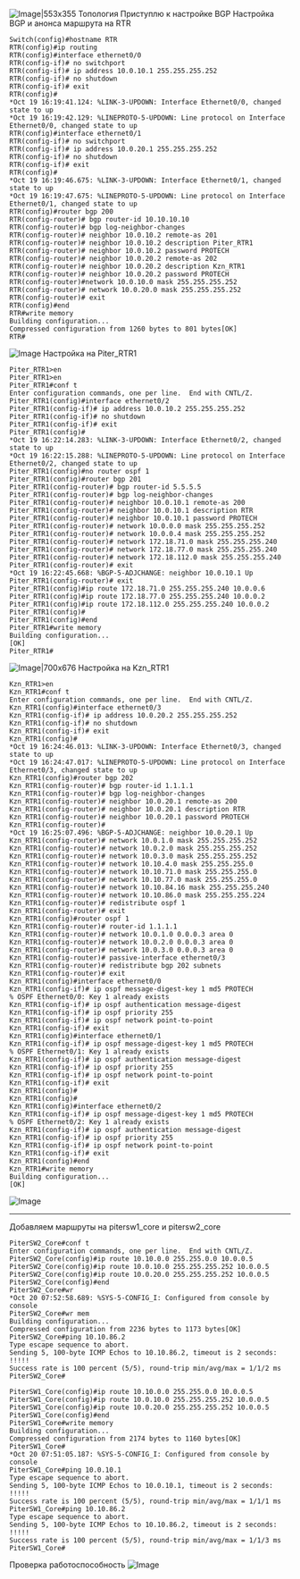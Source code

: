 ![Image|553x355](https://github.com/sender2033/testwork-protech-Vafin/blob/main/Image/05_%D0%9B%D0%B0%D0%B1%D0%BE%D1%80%D0%B0%D1%82%D0%BE%D1%80%D0%BD%D0%B0%D1%8F%20%D1%80%D0%B0%D0%B1%D0%BE%D1%82%D0%B0%205.%20BGP-19.10.2025-18_15.png?raw=true)
Топология
Приступлю к настройке BGP
Настройка BGP и анонса маршрута на RTR 
```
Switch(config)#hostname RTR
RTR(config)#ip routing
RTR(config)#interface ethernet0/0
RTR(config-if)# no switchport
RTR(config-if)# ip address 10.0.10.1 255.255.255.252
RTR(config-if)# no shutdown
RTR(config-if)# exit
RTR(config)#
*Oct 19 16:19:41.124: %LINK-3-UPDOWN: Interface Ethernet0/0, changed state to up
*Oct 19 16:19:42.129: %LINEPROTO-5-UPDOWN: Line protocol on Interface Ethernet0/0, changed state to up
RTR(config)#interface ethernet0/1
RTR(config-if)# no switchport
RTR(config-if)# ip address 10.0.20.1 255.255.255.252
RTR(config-if)# no shutdown
RTR(config-if)# exit
RTR(config)#
*Oct 19 16:19:46.675: %LINK-3-UPDOWN: Interface Ethernet0/1, changed state to up
*Oct 19 16:19:47.675: %LINEPROTO-5-UPDOWN: Line protocol on Interface Ethernet0/1, changed state to up
RTR(config)#router bgp 200
RTR(config-router)# bgp router-id 10.10.10.10
RTR(config-router)# bgp log-neighbor-changes
RTR(config-router)# neighbor 10.0.10.2 remote-as 201
RTR(config-router)# neighbor 10.0.10.2 description Piter_RTR1
RTR(config-router)# neighbor 10.0.10.2 password PROTECH
RTR(config-router)# neighbor 10.0.20.2 remote-as 202
RTR(config-router)# neighbor 10.0.20.2 description Kzn_RTR1
RTR(config-router)# neighbor 10.0.20.2 password PROTECH
RTR(config-router)#network 10.0.10.0 mask 255.255.255.252
RTR(config-router)# network 10.0.20.0 mask 255.255.255.252
RTR(config-router)# exit
RTR(config)#end
RTR#write memory
Building configuration...
Compressed configuration from 1260 bytes to 801 bytes[OK]
RTR#
```
![Image](https://github.com/sender2033/testwork-protech-Vafin/blob/main/Image/05_%D0%9B%D0%B0%D0%B1%D0%BE%D1%80%D0%B0%D1%82%D0%BE%D1%80%D0%BD%D0%B0%D1%8F%20%D1%80%D0%B0%D0%B1%D0%BE%D1%82%D0%B0%205.%20BGP-19.10.2025-18_33.png?raw=true)
Настройка на Piter_RTR1
```
Piter_RTR1>en
Piter_RTR1>en
Piter_RTR1#conf t
Enter configuration commands, one per line.  End with CNTL/Z.
Piter_RTR1(config)#interface ethernet0/2
Piter_RTR1(config-if)# ip address 10.0.10.2 255.255.255.252
Piter_RTR1(config-if)# no shutdown
Piter_RTR1(config-if)# exit
Piter_RTR1(config)#
*Oct 19 16:22:14.283: %LINK-3-UPDOWN: Interface Ethernet0/2, changed state to up
*Oct 19 16:22:15.288: %LINEPROTO-5-UPDOWN: Line protocol on Interface Ethernet0/2, changed state to up
Piter_RTR1(config)#no router ospf 1
Piter_RTR1(config)#router bgp 201
Piter_RTR1(config-router)# bgp router-id 5.5.5.5
Piter_RTR1(config-router)# bgp log-neighbor-changes
Piter_RTR1(config-router)# neighbor 10.0.10.1 remote-as 200
Piter_RTR1(config-router)# neighbor 10.0.10.1 description RTR
Piter_RTR1(config-router)# neighbor 10.0.10.1 password PROTECH
Piter_RTR1(config-router)# network 10.0.0.0 mask 255.255.255.252
Piter_RTR1(config-router)# network 10.0.0.4 mask 255.255.255.252
Piter_RTR1(config-router)# network 172.18.71.0 mask 255.255.255.240
Piter_RTR1(config-router)# network 172.18.77.0 mask 255.255.255.240
Piter_RTR1(config-router)# network 172.18.112.0 mask 255.255.255.240
Piter_RTR1(config-router)# exit
*Oct 19 16:22:45.668: %BGP-5-ADJCHANGE: neighbor 10.0.10.1 Up
Piter_RTR1(config-router)# exit
Piter_RTR1(config)#ip route 172.18.71.0 255.255.255.240 10.0.0.6
Piter_RTR1(config)#ip route 172.18.77.0 255.255.255.240 10.0.0.2
Piter_RTR1(config)#ip route 172.18.112.0 255.255.255.240 10.0.0.2
Piter_RTR1(config)#
Piter_RTR1(config)#end
Piter_RTR1#write memory
Building configuration...
[OK]
Piter_RTR1#

```

![Image|700x676](https://github.com/sender2033/testwork-protech-Vafin/blob/main/Image/05_%D0%9B%D0%B0%D0%B1%D0%BE%D1%80%D0%B0%D1%82%D0%BE%D1%80%D0%BD%D0%B0%D1%8F%20%D1%80%D0%B0%D0%B1%D0%BE%D1%82%D0%B0%205.%20BGP-19.10.2025-18_35.png?raw=true)
Настройка на Kzn_RTR1
```
Kzn_RTR1>en
Kzn_RTR1#conf t
Enter configuration commands, one per line.  End with CNTL/Z.
Kzn_RTR1(config)#interface ethernet0/3
Kzn_RTR1(config-if)# ip address 10.0.20.2 255.255.255.252
Kzn_RTR1(config-if)# no shutdown
Kzn_RTR1(config-if)# exit
Kzn_RTR1(config)#
*Oct 19 16:24:46.013: %LINK-3-UPDOWN: Interface Ethernet0/3, changed state to up
*Oct 19 16:24:47.017: %LINEPROTO-5-UPDOWN: Line protocol on Interface Ethernet0/3, changed state to up
Kzn_RTR1(config)#router bgp 202
Kzn_RTR1(config-router)# bgp router-id 1.1.1.1
Kzn_RTR1(config-router)# bgp log-neighbor-changes
Kzn_RTR1(config-router)# neighbor 10.0.20.1 remote-as 200
Kzn_RTR1(config-router)# neighbor 10.0.20.1 description RTR
Kzn_RTR1(config-router)# neighbor 10.0.20.1 password PROTECH
Kzn_RTR1(config-router)#
*Oct 19 16:25:07.496: %BGP-5-ADJCHANGE: neighbor 10.0.20.1 Up
Kzn_RTR1(config-router)# network 10.0.1.0 mask 255.255.255.252
Kzn_RTR1(config-router)# network 10.0.2.0 mask 255.255.255.252
Kzn_RTR1(config-router)# network 10.0.3.0 mask 255.255.255.252
Kzn_RTR1(config-router)# network 10.10.4.0 mask 255.255.255.0
Kzn_RTR1(config-router)# network 10.10.71.0 mask 255.255.255.0
Kzn_RTR1(config-router)# network 10.10.77.0 mask 255.255.255.0
Kzn_RTR1(config-router)# network 10.10.84.16 mask 255.255.255.240
Kzn_RTR1(config-router)# network 10.10.86.0 mask 255.255.255.224
Kzn_RTR1(config-router)# redistribute ospf 1
Kzn_RTR1(config-router)# exit
Kzn_RTR1(config)#router ospf 1
Kzn_RTR1(config-router)# router-id 1.1.1.1
Kzn_RTR1(config-router)# network 10.0.1.0 0.0.0.3 area 0
Kzn_RTR1(config-router)# network 10.0.2.0 0.0.0.3 area 0
Kzn_RTR1(config-router)# network 10.0.3.0 0.0.0.3 area 0
Kzn_RTR1(config-router)# passive-interface ethernet0/3
Kzn_RTR1(config-router)# redistribute bgp 202 subnets
Kzn_RTR1(config-router)# exit
Kzn_RTR1(config)#interface ethernet0/0
Kzn_RTR1(config-if)# ip ospf message-digest-key 1 md5 PROTECH
% OSPF Ethernet0/0: Key 1 already exists
Kzn_RTR1(config-if)# ip ospf authentication message-digest
Kzn_RTR1(config-if)# ip ospf priority 255
Kzn_RTR1(config-if)# ip ospf network point-to-point
Kzn_RTR1(config-if)# exit
Kzn_RTR1(config)#interface ethernet0/1
Kzn_RTR1(config-if)# ip ospf message-digest-key 1 md5 PROTECH
% OSPF Ethernet0/1: Key 1 already exists
Kzn_RTR1(config-if)# ip ospf authentication message-digest
Kzn_RTR1(config-if)# ip ospf priority 255
Kzn_RTR1(config-if)# ip ospf network point-to-point
Kzn_RTR1(config-if)# exit
Kzn_RTR1(config)#
Kzn_RTR1(config)#
Kzn_RTR1(config)#interface ethernet0/2
Kzn_RTR1(config-if)# ip ospf message-digest-key 1 md5 PROTECH
% OSPF Ethernet0/2: Key 1 already exists
Kzn_RTR1(config-if)# ip ospf authentication message-digest
Kzn_RTR1(config-if)# ip ospf priority 255
Kzn_RTR1(config-if)# ip ospf network point-to-point
Kzn_RTR1(config-if)# exit
Kzn_RTR1(config)#end
Kzn_RTR1#write memory
Building configuration...
[OK]

```

![Image](https://github.com/sender2033/testwork-protech-Vafin/blob/main/Image/05_%D0%9B%D0%B0%D0%B1%D0%BE%D1%80%D0%B0%D1%82%D0%BE%D1%80%D0%BD%D0%B0%D1%8F%20%D1%80%D0%B0%D0%B1%D0%BE%D1%82%D0%B0%205.%20BGP-19.10.2025-18_36.png?raw=true)

---

Добавляем маршруты на pitersw1_core и pitersw2_core
```
PiterSW2_Core#conf t
Enter configuration commands, one per line.  End with CNTL/Z.
PiterSW2_Core(config)#ip route 10.10.0.0 255.255.0.0 10.0.0.5
PiterSW2_Core(config)#ip route 10.0.10.0 255.255.255.252 10.0.0.5
PiterSW2_Core(config)#ip route 10.0.20.0 255.255.255.252 10.0.0.5
PiterSW2_Core(config)#end
PiterSW2_Core#wr
*Oct 20 07:52:58.689: %SYS-5-CONFIG_I: Configured from console by console
PiterSW2_Core#wr mem
Building configuration...
Compressed configuration from 2236 bytes to 1173 bytes[OK]
PiterSW2_Core#ping 10.10.86.2
Type escape sequence to abort.
Sending 5, 100-byte ICMP Echos to 10.10.86.2, timeout is 2 seconds:
!!!!!
Success rate is 100 percent (5/5), round-trip min/avg/max = 1/1/2 ms
PiterSW2_Core#
```

```
PiterSW1_Core(config)#ip route 10.10.0.0 255.255.0.0 10.0.0.5
PiterSW1_Core(config)#ip route 10.0.10.0 255.255.255.252 10.0.0.5
PiterSW1_Core(config)#ip route 10.0.20.0 255.255.255.252 10.0.0.5
PiterSW1_Core(config)#end
PiterSW1_Core#write memory
Building configuration...
Compressed configuration from 2174 bytes to 1160 bytes[OK]
PiterSW1_Core#
*Oct 20 07:51:05.187: %SYS-5-CONFIG_I: Configured from console by console
PiterSW1_Core#ping 10.0.10.1
Type escape sequence to abort.
Sending 5, 100-byte ICMP Echos to 10.0.10.1, timeout is 2 seconds:
!!!!!
Success rate is 100 percent (5/5), round-trip min/avg/max = 1/1/1 ms
PiterSW1_Core#ping 10.10.86.2
Type escape sequence to abort.
Sending 5, 100-byte ICMP Echos to 10.10.86.2, timeout is 2 seconds:
!!!!!
Success rate is 100 percent (5/5), round-trip min/avg/max = 1/1/3 ms
PiterSW1_Core#
```


Проверка работоспособность 
![Image](https://github.com/sender2033/testwork-protech-Vafin/blob/main/Image/05_%D0%9B%D0%B0%D0%B1%D0%BE%D1%80%D0%B0%D1%82%D0%BE%D1%80%D0%BD%D0%B0%D1%8F%20%D1%80%D0%B0%D0%B1%D0%BE%D1%82%D0%B0%205.%20BGP-19.10.2025-18_54.png?raw=true)